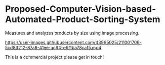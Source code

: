 # Proposed-Computer-Vision-based-Automated-Product-Sorting-System


Measures and analyzes products by size using image processing.




https://user-images.githubusercontent.com/43965025/211001706-5cd83212-87a8-41ee-ac94-e6f1ba78caf5.mp4




This is a commercial project please get in touch!

